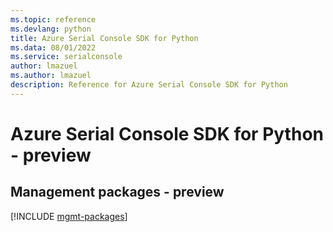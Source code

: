 ```yaml
---
ms.topic: reference
ms.devlang: python
title: Azure Serial Console SDK for Python
ms.data: 08/01/2022
ms.service: serialconsole
author: lmazuel
ms.author: lmazuel
description: Reference for Azure Serial Console SDK for Python
---
```

# Azure Serial Console SDK for Python - preview

## Management packages - preview
[!INCLUDE [mgmt-packages](serial-console-mgmt-index.md)]
